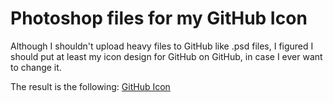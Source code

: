 # Photoshop files for my GitHub Icon
Although I shouldn't upload heavy files to GitHub like .psd files, I figured I should put at least my icon design for GitHub on GitHub,
in case I ever want to change it.

The result is the following:
[GitHub Icon](https://avatars3.githubusercontent.com/u/25355806)